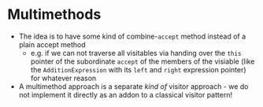 # Multimethods
+ The idea is to have some kind of combine-`accept` method instead of a plain accept method
	- e.g. if we can not traverse all visitables via handing over the `this` pointer of the subordinate `accept` of the members of the visiable (like the `AdditionExpression` with its `left` and `right` expression pointer) for whatever reason
+ A multimethod approach is a separate _kind of_ visitor approach - we do not implement it directly as an addon to a classical visitor pattern!